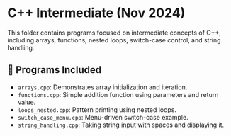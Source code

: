 # C++ Intermediate (Nov 2024)

This folder contains programs focused on intermediate concepts of C++, including arrays, functions, nested loops, switch-case control, and string handling.

## 📂 Programs Included

- `arrays.cpp`: Demonstrates array initialization and iteration.
- `functions.cpp`: Simple addition function using parameters and return value.
- `loops_nested.cpp`: Pattern printing using nested loops.
- `switch_case_menu.cpp`: Menu-driven switch-case example.
- `string_handling.cpp`: Taking string input with spaces and displaying it.
